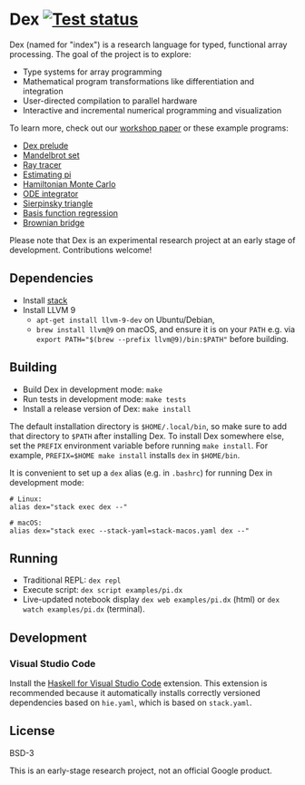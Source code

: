# Dex [![Test status](https://github.com/google-research/dex-lang/workflows/Tests/badge.svg)](https://github.com/google-research/dex-lang/actions?query=workflow%3ATests)
Dex (named for "index") is a research language for typed, functional array
processing. The goal of the project is to explore:

  * Type systems for array programming
  * Mathematical program transformations like differentiation and integration
  * User-directed compilation to parallel hardware
  * Interactive and incremental numerical programming and visualization

To learn more, check out our
[workshop paper](https://openreview.net/pdf?id=rJxd7vsWPS)
or these example programs:

  * [Dex prelude](https://google-research.github.io/dex-lang/prelude.html)
  * [Mandelbrot set](https://google-research.github.io/dex-lang/mandelbrot.html)
  * [Ray tracer](https://google-research.github.io/dex-lang/raytrace.html)
  * [Estimating pi](https://google-research.github.io/dex-lang/pi.html)
  * [Hamiltonian Monte Carlo](https://google-research.github.io/dex-lang/mcmc.html)
  * [ODE integrator](https://google-research.github.io/dex-lang/ode-integrator.html)
  * [Sierpinsky triangle](https://google-research.github.io/dex-lang/sierpinsky.html)
  * [Basis function regression](https://google-research.github.io/dex-lang/regression.html)
  * [Brownian bridge](https://google-research.github.io/dex-lang/brownian_motion.html)

Please note that Dex is an experimental research project at an early stage of
development. Contributions welcome!

## Dependencies

  * Install [stack](https://www.haskellstack.org)
  * Install LLVM 9
    * `apt-get install llvm-9-dev` on Ubuntu/Debian,
    * `brew install llvm@9` on macOS, and ensure it is on your `PATH` e.g. via `export PATH="$(brew --prefix llvm@9)/bin:$PATH"` before building.

## Building

 * Build Dex in development mode: `make`
 * Run tests in development mode: `make tests`
 * Install a release version of Dex: `make install`

The default installation directory is `$HOME/.local/bin`, so make sure to add
that directory to `$PATH` after installing Dex. To install Dex somewhere else,
set the `PREFIX` environment variable before running `make install`. For
example, `PREFIX=$HOME make install` installs `dex` in `$HOME/bin`.

It is convenient to set up a `dex` alias (e.g. in `.bashrc`) for running Dex in
development mode:

```console
# Linux:
alias dex="stack exec dex --"

# macOS:
alias dex="stack exec --stack-yaml=stack-macos.yaml dex --"
```

## Running

  * Traditional REPL: `dex repl`
  * Execute script: `dex script examples/pi.dx`
  * Live-updated notebook display `dex web examples/pi.dx` (html) or `dex watch
    examples/pi.dx` (terminal).

## Development

### Visual Studio Code

Install the [Haskell for Visual Studio Code][] extension. This extension is
recommended because it automatically installs correctly versioned dependencies
based on `hie.yaml`, which is based on `stack.yaml`.

## License

BSD-3

This is an early-stage research project, not an official Google product.

[Haskell for Visual Studio Code]: https://marketplace.visualstudio.com/items?itemName=haskell.haskell
